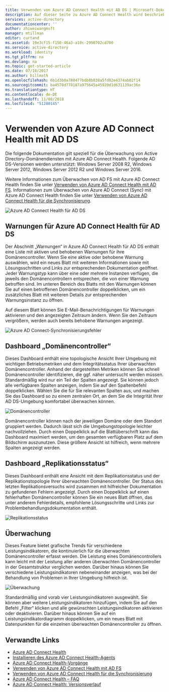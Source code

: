 ```yaml
---
title: Verwenden von Azure AD Connect Health mit AD DS | Microsoft-Dokumentation
description: Auf dieser Seite zu Azure AD Connect Health wird beschrieben, wie Sie AD DS überwachen.
services: active-directory
documentationcenter: ''
author: zhiweiwangmsft
manager: mtillman
editor: curtand
ms.assetid: 19e3cf15-f150-46a3-a10c-2990702cd700
ms.service: active-directory
ms.workload: identity
ms.tgt_pltfrm: na
ms.devlang: na
ms.topic: get-started-article
ms.date: 07/18/2017
ms.author: billmath
ms.openlocfilehash: 6b1d3b0a780477bdb8b038a5fd02e4374ab02f14
ms.sourcegitcommit: ba4570d778187a975645a45920d1d631139ac36e
ms.translationtype: HT
ms.contentlocale: de-DE
ms.lasthandoff: 11/08/2018
ms.locfileid: "51280145"
---
```

# <a name="using-azure-ad-connect-health-with-ad-ds"></a>Verwenden von Azure AD Connect Health mit AD DS
Die folgende Dokumentation gilt speziell für die Überwachung von Active Directory-Domänendiensten mit Azure AD Connect Health. Folgende AD DS-Versionen werden unterstützt: Windows Server 2008 R2, Windows Server 2012, Windows Server 2012 R2 und Windows Server 2016.

Weitere Informationen zum Überwachen von AD FS mit Azure AD Connect Health finden Sie unter [Verwenden von Azure AD Connect Health mit AD FS](how-to-connect-health-adfs.md). Informationen zum Überwachen von Azure AD Connect (Sync) mit Azure AD Connect Health finden Sie unter [Verwenden von Azure AD Connect Health für die Synchronisierung](how-to-connect-health-sync.md).

![Azure AD Connect Health für AD DS](./media/how-to-connect-health-adds/domainservicesnapshot.PNG)

## <a name="alerts-for-azure-ad-connect-health-for-ad-ds"></a>Warnungen für Azure AD Connect Health für AD DS
Der Abschnitt „Warnungen“ in Azure AD Connect Health für AD DS enthält eine Liste mit aktiven und behobenen Warnungen für ihre Domänencontroller. Wenn Sie eine aktive oder behobene Warnung auswählen, wird ein neues Blatt mit weiteren Informationen sowie mit Lösungsschritten und Links zur entsprechenden Dokumentation geöffnet. Jeder Warnungstyp kann über eine oder mehrere Instanzen verfügen, die jeweils den Domänencontrollern entsprechen, die von einer Warnung betroffen sind. Im unteren Bereich des Blatts mit den Warnungen können Sie auf einen betroffenen Domänencontroller doppelklicken, um ein zusätzliches Blatt mit weiteren Details zur entsprechenden Warnungsinstanz zu öffnen.

Auf diesem Blatt können Sie E-Mail-Benachrichtigungen für Warnungen aktivieren und den angezeigten Zeitraum ändern. Wenn Sie den Zeitraum vergrößern, werden auch bereits behobene Warnungen angezeigt.

![Azure AD Connect-Synchronisierungsfehler](./media/how-to-connect-health-adds/aadconnect-health-adds-alerts.png)

## <a name="domain-controllers-dashboard"></a>Dashboard „Domänencontroller“
Dieses Dashboard enthält eine topologische Ansicht Ihrer Umgebung mit wichtigen Betriebsmetriken und dem Integritätsstatus Ihrer überwachten Domänencontroller. Anhand der dargestellten Metriken können Sie schnell Domänencontroller identifizieren, die ggf. näher untersucht werden müssen. Standardmäßig wird nur ein Teil der Spalten angezeigt. Sie können jedoch alle verfügbaren Spalten anzeigen, indem Sie auf den Spaltenbefehl doppelklicken. Wählen Sie die für Sie relevanten Spalten aus, und machen Sie das Dashboard so zu einem zentralen Ort, an dem Sie die Integrität Ihrer AD DS-Umgebung komfortabel überwachen können.

![Domänencontroller](./media/how-to-connect-health-adds/aadconnect-health-adds-domainsandsites-dashboard.png)

Domänencontroller können nach der jeweiligen Domäne oder dem Standort gruppiert werden. Dadurch lässt sich die Umgebungstopologie leichter nachvollziehen. Durch einen Doppelklick auf die Blattüberschrift kann das Dashboard maximiert werden, um den gesamten verfügbaren Platz auf dem Bildschirm auszunutzen. Diese größere Ansicht ist hilfreich, wenn mehrere Spalten angezeigt werden.

## <a name="replication-status-dashboard"></a>Dashboard „Replikationsstatus“
Dieses Dashboard enthält eine Ansicht mit dem Replikationsstatus und der Replikationstopologie Ihrer überwachten Domänencontroller. Der Status des letzten Replikationsversuchs wird zusammen mit hilfreicher Dokumentation zu gefundenen Fehlern angezeigt. Durch einen Doppelklick auf einen fehlerhaften Domänencontroller können Sie ein neues Blatt öffnen, das unter anderem Fehlerdetails, empfohlene Lösungsschritte und Links zur Problembehandlungsdokumentation enthält.

![Replikationsstatus](./media/how-to-connect-health-adds/aadconnect-health-adds-replication.png)

## <a name="monitoring"></a>Überwachung
Dieses Feature bietet grafische Trends für verschiedene Leistungsindikatoren, die kontinuierlich für die überwachten Domänencontroller erfasst werden. Die Leistung eines Domänencontrollers kann leicht mit der Leistung aller anderen überwachten Domänencontroller in der Gesamtstruktur verglichen werden. Darüber hinaus können Sie verschiedene Leistungsindikatoren nebeneinander anzeigen, was bei der Behandlung von Problemen in Ihrer Umgebung hilfreich ist.

![Überwachung](./media/how-to-connect-health-adds/aadconnect-health-adds-monitoring.png)

Standardmäßig sind vorab vier Leistungsindikatoren ausgewählt. Sie können aber weitere Leistungsindikatoren hinzufügen, indem Sie auf den Befehl „Filter“ klicken und alle gewünschten Leistungsindikatoren aktivieren oder deaktivieren. Darüber hinaus können Sie auf ein Leistungsindikatordiagramm doppelklicken, um ein neues Blatt mit Datenpunkten für die einzelnen überwachten Domänencontroller zu öffnen.

## <a name="related-links"></a>Verwandte Links
* [Azure AD Connect Health](whatis-hybrid-identity-health.md)
* [Installieren des Azure AD Connect Health-Agents](how-to-connect-health-agent-install.md)
* [Azure AD Connect Health-Vorgänge](how-to-connect-health-operations.md)
* [Verwenden von Azure AD Connect Health mit AD FS](how-to-connect-health-adfs.md)
* [Verwenden von Azure AD Connect Health für die Synchronisierung](how-to-connect-health-sync.md)
* [Azure AD Connect Health – FAQ](reference-connect-health-faq.md)
* [Azure AD Connect Health: Versionsverlauf](reference-connect-health-version-history.md)

